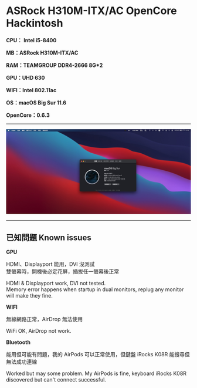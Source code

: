 # ASRock H310M-ITX/AC OpenCore Hackintosh

**CPU：** **Intel i5-8400**

**MB：ASRock H310M-ITX/AC**

**RAM：TEAMGROUP DDR4-2666 8G*2**

**GPU：UHD 630**

**WIFI：Intel 802.11ac**


**OS：macOS Big Sur 11.6**

**OpenCore：0.6.3**

--------
![screenshot.png](https://raw.githubusercontent.com/dminoror/ASRock-H310M-ITX-OpenCore-Hackintosh/main/screenshot.jpg)

--------

## 已知問題 Known issues

**GPU**

HDMI、Displayport 能用，DVI 沒測試  
雙螢幕時，開機後必定花屏，插拔任一螢幕後正常

HDMI & Displayport work, DVI not tested.  
Memory error happens when startup in dual monitors, replug any monitor will make they fine.  


**WIFI**

無線網路正常，AirDrop 無法使用

WiFi OK, AirDrop not work.  


**Bluetooth**

能用但可能有問題，我的 AirPods 可以正常使用，但鍵盤 iRocks K08R 能搜尋但無法成功連線

Worked but may some problem. 
My AirPods is fine, keyboard iRocks K08R discovered but can't connect successful.